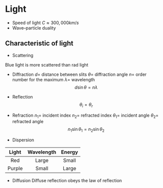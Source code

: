 # Light
* Speed of light $C \approx 300,000km/s$
* Wave–particle duality
## Characteristic of light
* Scattering

Blue light is more scattered than rad light

* Diffraction
$d	=$	distance between slits
$\theta	=$	diffraction angle
$n	=$	order number for the maximum
$\lambda	=$	wavelength
$$d \sin \theta=n \lambda$$

* Reflection
$$\theta_i = \theta_r$$

* Refraction
$n_1	=$	incident index
$n_2	=$	refracted index
$\theta_1	=$	incident angle
$\theta_2	=$	refracted angle
$$n_1 \sin \theta_1 = n_2 \sin \theta_2$$

* Dispersion

| Light  | Wavelength | Energy |
|:------:|:----------:|:------:|
|  Red   |   Large    | Small  |
| Purple |   Small    | Large  |

* Diffusion
Diffuse reflection obeys the law of reflection

